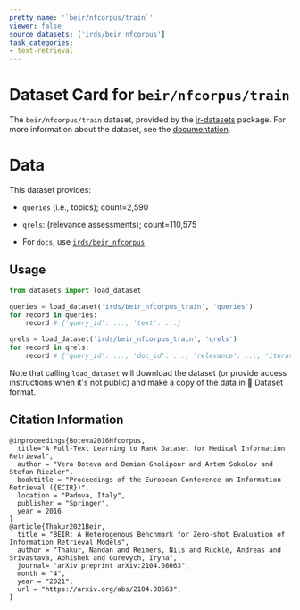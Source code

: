 ```yaml
---
pretty_name: '`beir/nfcorpus/train`'
viewer: false
source_datasets: ['irds/beir_nfcorpus']
task_categories:
- text-retrieval
---
```


# Dataset Card for `beir/nfcorpus/train`

The `beir/nfcorpus/train` dataset, provided by the [ir-datasets](https://ir-datasets.com/) package.
For more information about the dataset, see the [documentation](https://ir-datasets.com/beir#beir/nfcorpus/train).

# Data

This dataset provides:
 - `queries` (i.e., topics); count=2,590
 - `qrels`: (relevance assessments); count=110,575

 - For `docs`, use [`irds/beir_nfcorpus`](https://huggingface.co/datasets/irds/beir_nfcorpus)

## Usage

```python
from datasets import load_dataset

queries = load_dataset('irds/beir_nfcorpus_train', 'queries')
for record in queries:
    record # {'query_id': ..., 'text': ...}

qrels = load_dataset('irds/beir_nfcorpus_train', 'qrels')
for record in qrels:
    record # {'query_id': ..., 'doc_id': ..., 'relevance': ..., 'iteration': ...}

```

Note that calling `load_dataset` will download the dataset (or provide access instructions when it's not public) and make a copy of the
data in 🤗 Dataset format.

## Citation Information

```
@inproceedings{Boteva2016Nfcorpus,
  title="A Full-Text Learning to Rank Dataset for Medical Information Retrieval",
  author = "Vera Boteva and Demian Gholipour and Artem Sokolov and Stefan Riezler",
  booktitle = "Proceedings of the European Conference on Information Retrieval ({ECIR})",
  location = "Padova, Italy",
  publisher = "Springer",
  year = 2016
}
@article{Thakur2021Beir,
  title = "BEIR: A Heterogenous Benchmark for Zero-shot Evaluation of Information Retrieval Models",
  author = "Thakur, Nandan and Reimers, Nils and Rücklé, Andreas and Srivastava, Abhishek and Gurevych, Iryna", 
  journal= "arXiv preprint arXiv:2104.08663",
  month = "4",
  year = "2021",
  url = "https://arxiv.org/abs/2104.08663",
}
```
